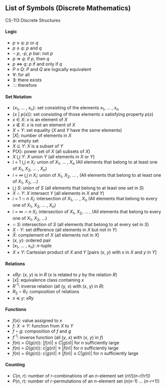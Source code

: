 ## List of Symbols (Discrete Mathematics)  
CS-113 Discrete Structures

#### Logic
- _p_ ∨ _q_: _p_ or _q_
- _p_ ∧ _q_: _p_ and _q_
- ¬ _p_, -_p_, _p_ bar: not _p_
- _p_ ⇒ _q_: if _p_, then _q_
- _p_ ⇔ _q_: _p_ if and only if _q_
- _P_ ≡ _Q_: _P_ and _Q_ are logically equivalent
- ∀: for all
- ∃: there exists
- ∴: therefore

#### Set Notation
- {_x_<sub>1</sub>, ... , _x_<sub>n</sub>}: set consisting of the elements _x_<sub>1</sub>, ... , _x_<sub>n</sub>
- {_x_ | _p_(_x_)}: set consisting of those elements _x_ satisfying property _p_(_x_)
- _x_ ∈ _X_: _x_ is an element of _X_
- _x_ ∉ _X_: _x_ is not an element of _X_
- _X_ = _Y_: set equality (_X_ and _Y_ have the same elements)
- |_X_|: number of elements in _X_
- ∅: empty set
- _X_ ⊆ _Y_: _X_ is a subset of _Y_
- P(_X_): power set of _X_ (all subsets of _X_)
- _X_ ⋃ _Y_: _X_ union _Y_ (all elements in _X_ or _Y_)
- _i_ = 1 ⋃ _n_ _X_<sub>_i_</sub>: union of _X_<sub>1</sub>, ... , _X_<sub>n</sub> (All elements that belong to at least one of _X_<sub>1</sub>, _X_<sub>2</sub>, ... , _X_<sub>_n_</sub>)
- _i_ = ∞ ⋃ _n_ _X_<sub>_i_</sub>: union of _X_<sub>1</sub>, _X_<sub>2</sub>, ... , (All elements that belong to at least one of _X_<sub>1</sub>, _X_<sub>2</sub>, ...)
- ⋃ _S_: union of _S_ (all elements that belong to at least one set in _S_)
- _X_ ∩ _Y_: _X_ intersect _Y_ (all elements in _X_ and _Y_)
- _i_ = 1 ∩ _n_ _X_<sub>_i_</sub>: intersection of _X_<sub>1</sub>, ... , _X_<sub>n</sub> (All elements that belong to every one of _X_<sub>1</sub>, _X_<sub>2</sub>, ... , _X_<sub>_n_</sub>)
- _i_ = ∞ ∩ _n_ _X_<sub>_i_</sub>: intersection of _X_<sub>1</sub>, _X_<sub>2</sub>, ... , (All elements that belong to every one of _X_<sub>1</sub>, _X_<sub>2</sub>, ...)
- ∩ _S_: intersection of _S_ (all elements that belong to at every set in _S_)
- _X_ - _Y_: set difference (all elements in _X_ but not in _Y_)
- _X̄_: complement of _X_ (all elements not in _X_)
- (_x_, _y_): ordered pair
- (_x_<sub>1</sub>, ... , _x_<sub>_n_</sub>): _n_-tuple
- _X_ × _Y_: Cartesian product of _X_ and _Y_ [pairs (_x_, _y_) with _x_ in _X_ and _y_ in _Y_]

#### Relations
- _xRy_: (_x_, _y_) is in _R_ (_x_ is related to _y_ by the relation _R_)
- [_x_]: equivalence class containing _x_
- _R_<sup>-1</sup>: inverse relation (all (y, x) with (x, y) in _R_)
- _R_<sub>2</sub> ∘ _R_<sub>1</sub>: composition of relations
- _x_ ≼ _y_: _xRy_ 

#### Functions
- _f_(_x_): value assigned to _x_
- _f_: _X_ → _Y_: function from _X_ to _Y_
- _f_ ∘ _g_: composition of _f_ and _g_
- _f_<sup>-1</sup>: inverse function (all (_y_, _x_) with (_x_, _y_) in _f_)
- _f_(_n_) = _Ο_(_g_(_n_)): |_f_(_n_)| ≤ _C_|_g_(_n_)| for _n_ sufficiently large
- _f_(_n_) = _Ω_(_g_(_n_)): _c_|_g_(_n_)| ≤ |_f_(_n_)| for _n_ sufficiently large
- _f_(_n_) = _Θ_(_g_(_n_)): _c_|_g_(_n_)| ≤ |_f_(_n_)| ≤ _C_|_g_(_n_)| for _n_ sufficiently large

#### Counting
- _C_(_n_, _r_): number of _r_-combinations of an _n_-element set (_n_!/[(_n_-_r_)!_r_!])
- _P_(_n_, _r_): number of _r_-permutations of an _n_-element set (_n_(_n_-1) ... (_n_-_r_+1))

